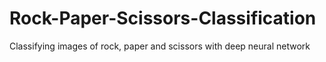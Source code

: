 # Rock-Paper-Scissors-Classification
Classifying images of rock, paper and scissors with deep neural network
